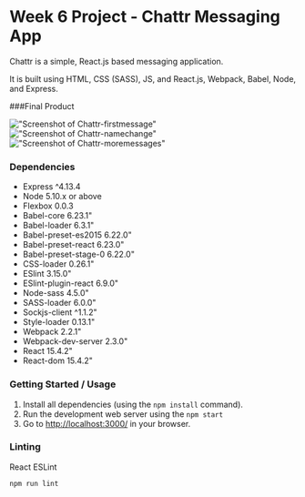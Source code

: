 # Week 6 Project - Chattr Messaging App

Chattr is a simple, React.js based messaging application.

It is built using HTML, CSS (SASS), JS, and React.js, Webpack, Babel, Node, and Express.

###Final Product

!["Screenshot of Chattr-firstmessage"](https://raw.githubusercontent.com/IA-n7/Chattr/master/build/FirstMessage.png)
!["Screenshot of Chattr-namechange"](https://raw.githubusercontent.com/IA-n7/Chattr/master/build/ChangeName.png)
!["Screenshot of Chattr-moremessages"](https://raw.githubusercontent.com/IA-n7/Chattr/master/build/MoreMessages.png)

### Dependencies

* Express ^4.13.4
* Node 5.10.x or above
* Flexbox 0.0.3
* Babel-core 6.23.1"
* Babel-loader 6.3.1"
* Babel-preset-es2015 6.22.0"
* Babel-preset-react 6.23.0"
* Babel-preset-stage-0 6.22.0"
* CSS-loader 0.26.1"
* ESlint 3.15.0"
* ESlint-plugin-react 6.9.0"
* Node-sass 4.5.0"
* SASS-loader 6.0.0"
* Sockjs-client ^1.1.2"
* Style-loader 0.13.1"
* Webpack 2.2.1"
* Webpack-dev-server 2.3.0"
* React 15.4.2"
* React-dom 15.4.2"

### Getting Started / Usage

1. Install all dependencies (using the `npm install` command).
2. Run the development web server using the `npm start`
3. Go to <http://localhost:3000/> in your browser.

### Linting

React ESLint

```
npm run lint
```
